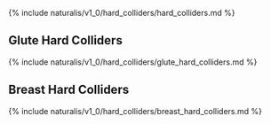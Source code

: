 {% include naturalis/v1_0/hard_colliders/hard_colliders.md %}

## Glute Hard Colliders

{% include naturalis/v1_0/hard_colliders/glute_hard_colliders.md %}

## Breast Hard Colliders

{% include naturalis/v1_0/hard_colliders/breast_hard_colliders.md %}
